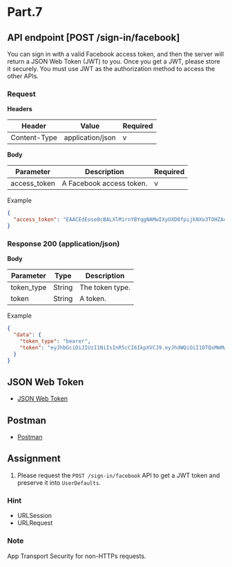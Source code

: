 # Part.7

## API endpoint [POST /sign-in/facebook]

You can sign in with a valid Facebook access token, and then the server will return a JSON Web Token (JWT) to you. Once you get a JWT, please store it securely. You must use JWT as the authorization method to access the other APIs.

### Request

**Headers**

| Header | Value | Required |
| --- | --- | --- |
| Content-Type | application/json | v |

**Body**

| Parameter | Description | Required |
| --- | --- | --- |
| access_token | A Facebook access token. | v |

Example

```json
{
  "access_token": "EAACEdEose0cBALXlMirnYBYqgNAMwIXyUXD0fpijkNXo3TOHZAcldfRQaM93evxd5dCcBjpSzv1dB5DoAzmk680LnucZBWW6ZBTbiKzHeekvRlwZBY7PCrq7aYGDq8dEH3hPUnFkpqaVrN2cKp7GioVqapCKtS2aGXo0h80rugZAULZCuSumYqLaIv3DZBPQQ2MZD"
}
```

### Response 200 (application/json)

**Body**

| Parameter | Type | Description |
| --- | --- | --- |
| token_type | String | The token type. |
| token | String | A token. |

Example

```json
{
  "data": {
    "token_type": "bearer",
    "token": "eyJhbGciOiJIUzI1NiIsInR5cCI6IkpXVCJ9.eyJhdWQiOiI1OTQxMmMwOTg5NjM0YmJmNzQxY2MyZmIiLCJleHAiOjE1Mjg5NzkzMzguODYwNzgsImlhdCI6MTQ5NzQ0MzMzOC44NjA3OCwiaXNzIjoiNThmZWIyMTc3MmU2MmIxMGE3ZTdkMThjIiwidHlwZSI6ImFwcCIsInZlcnNpb24iOiIxLjAifQ.vAg7-nEx2B3GNzFT_I5BoB6MCq557XFh-d1wc_x1t6E"
  }
}
```

## JSON Web Token

* [JSON Web Token](https://jwt.io)

## Postman

* [Postman](https://www.getpostman.com)

## Assignment

1. Please request the `POST /sign-in/facebook` API to get a JWT token and preserve it into `UserDefaults`.

### Hint

* URLSession
* URLRequest

### Note

App Transport Security for non-HTTPs requests.